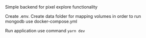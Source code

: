 Simple backend for pixel explore functionality

Create .env.
Create data folder for mapping volumes in order to run mongodb use docker-compose.yml

Run application use command `yarn dev`
